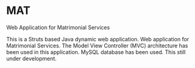 # MAT
Web Application for Matrimonial Services

This is a Struts based Java dynamic web application. Web application for Matrimonial Services. The Model View Controller (MVC) architecture has been used in this application.
MySQL database has been used. This still under development.
